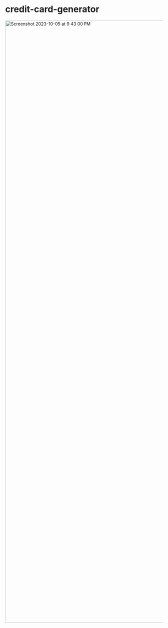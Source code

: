 # credit-card-generator
<img width="1920" alt="Screenshot 2023-10-05 at 9 43 00 PM" src="https://github.com/shobhit164/credit-card-generator/assets/141612496/f1b3e0d0-1e17-44f8-93a9-47ff48e23def">
